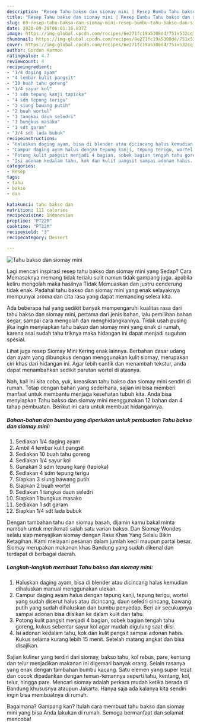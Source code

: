 ```yaml
---
description: "Resep Tahu bakso dan siomay mini | Resep Bumbu Tahu bakso dan siomay mini Yang Mudah Dan Praktis"
title: "Resep Tahu bakso dan siomay mini | Resep Bumbu Tahu bakso dan siomay mini Yang Mudah Dan Praktis"
slug: 69-resep-tahu-bakso-dan-siomay-mini-resep-bumbu-tahu-bakso-dan-siomay-mini-yang-mudah-dan-praktis
date: 2020-09-28T06:01:18.837Z
image: https://img-global.cpcdn.com/recipes/6e271fc19a5308d4/751x532cq70/tahu-bakso-dan-siomay-mini-foto-resep-utama.jpg
thumbnail: https://img-global.cpcdn.com/recipes/6e271fc19a5308d4/751x532cq70/tahu-bakso-dan-siomay-mini-foto-resep-utama.jpg
cover: https://img-global.cpcdn.com/recipes/6e271fc19a5308d4/751x532cq70/tahu-bakso-dan-siomay-mini-foto-resep-utama.jpg
author: Gordon Harmon
ratingvalue: 4.7
reviewcount: 4
recipeingredient:
- "1/4 daging ayam"
- "4 lembar kulit pangsit"
- "10 buah tahu goreng"
- "1/4 sayur kol"
- "3 sdm tepung kanji tapioka"
- "4 sdm tepung terigu"
- "3 siung bawang putih"
- "2 buah wortel"
- "1 tangkai daun seledri"
- "1 bungkus masako"
- "1 sdt garam"
- "1/4 sdt lada bubuk"
recipeinstructions:
- "Haluskan daging ayam, bisa di blender atau dicincang halus kemudian dihaluskan manual menggunakan ulekan."
- "Campur daging ayam halus dengan tepung kanji, tepung terigu, wortel yang sudah diserut halus atau dicincang, daun seledri cincang, bawang putih yang sudah dihaluskan dan bumbu penyedap. Beri air secukupnya sampai adonan bisa diisikan ke dalam kulit dan tahu."
- "Potong kulit pangsit menjadi 4 bagian, sobek bagian tengah tahu goreng, kukus sebentar sayur kol agar mudah digulung saat diisi."
- "Isi adonan kedalam tahu, kok dan kulit pangsit sampai adonan habis. Kukus selama kurang lebih 15 menit. Setelah matang angkat dan bisa disajikan."
categories:
- Resep
tags:
- tahu
- bakso
- dan

katakunci: tahu bakso dan 
nutrition: 111 calories
recipecuisine: Indonesian
preptime: "PT22M"
cooktime: "PT32M"
recipeyield: "3"
recipecategory: Dessert

---
```



![Tahu bakso dan siomay mini](https://img-global.cpcdn.com/recipes/6e271fc19a5308d4/751x532cq70/tahu-bakso-dan-siomay-mini-foto-resep-utama.jpg)

Lagi mencari inspirasi resep tahu bakso dan siomay mini yang Sedap? Cara Memasaknya memang tidak terlalu sulit namun tidak gampang juga. apabila keliru mengolah maka hasilnya Tidak Memuaskan dan justru cenderung tidak enak. Padahal tahu bakso dan siomay mini yang enak selayaknya mempunyai aroma dan cita rasa yang dapat memancing selera kita.

Ada beberapa hal yang sedikit banyak mempengaruhi kualitas rasa dari tahu bakso dan siomay mini, pertama dari jenis bahan, lalu pemilihan bahan segar, sampai cara mengolah dan menghidangkannya. Tidak usah pusing jika ingin menyiapkan tahu bakso dan siomay mini yang enak di rumah, karena asal sudah tahu triknya maka hidangan ini dapat menjadi suguhan spesial.

Lihat juga resep Siomay Mini Kering enak lainnya. Berbahan dasar udang dan ayam yang dibungkus dengan menggunakan kulit siomay, merupakan ciri khas dari hidangan ini. Agar lebih cantik dan menambah tekstur, anda dapat menambahkan sedikit parutan wortel di atasnya.


Nah, kali ini kita coba, yuk, kreasikan tahu bakso dan siomay mini sendiri di rumah. Tetap dengan bahan yang sederhana, sajian ini bisa memberi manfaat untuk membantu menjaga kesehatan tubuh kita. Anda bisa menyiapkan Tahu bakso dan siomay mini menggunakan 12 bahan dan 4 tahap pembuatan. Berikut ini cara untuk membuat hidangannya.

<!--inarticleads1-->

##### Bahan-bahan dan bumbu yang diperlukan untuk pembuatan Tahu bakso dan siomay mini:

1. Sediakan 1/4 daging ayam
1. Ambil 4 lembar kulit pangsit
1. Sediakan 10 buah tahu goreng
1. Sediakan 1/4 sayur kol
1. Gunakan 3 sdm tepung kanji (tapioka)
1. Sediakan 4 sdm tepung terigu
1. Siapkan 3 siung bawang putih
1. Siapkan 2 buah wortel
1. Sediakan 1 tangkai daun seledri
1. Siapkan 1 bungkus masako
1. Sediakan 1 sdt garam
1. Siapkan 1/4 sdt lada bubuk


Dengan tambahan tahu dan siomay basah, dijamin kamu bakal minta nambah untuk menikmati salah satu varian bakso. Dan Siomay Wondes selalu siap menyajikan siomay dengan Rasa Khas Yang Selalu Bikin Ketagihan. Kami melayani pesanan dalam jumlah kecil maupun partai besar. Siomay merupakan makanan khas Bandung yang sudah dikenal dan terdapat di berbagai daerah. 

<!--inarticleads2-->

##### Langkah-langkah membuat Tahu bakso dan siomay mini:

1. Haluskan daging ayam, bisa di blender atau dicincang halus kemudian dihaluskan manual menggunakan ulekan.
1. Campur daging ayam halus dengan tepung kanji, tepung terigu, wortel yang sudah diserut halus atau dicincang, daun seledri cincang, bawang putih yang sudah dihaluskan dan bumbu penyedap. Beri air secukupnya sampai adonan bisa diisikan ke dalam kulit dan tahu.
1. Potong kulit pangsit menjadi 4 bagian, sobek bagian tengah tahu goreng, kukus sebentar sayur kol agar mudah digulung saat diisi.
1. Isi adonan kedalam tahu, kok dan kulit pangsit sampai adonan habis. Kukus selama kurang lebih 15 menit. Setelah matang angkat dan bisa disajikan.


Sajian kuliner yang terdiri dari siomay, bakso tahu, kol rebus, pare, kentang dan telur menjadikan makanan ini digemari banyak orang. Selain rasanya yang enak dengan tambahan bumbu kacang. Satu elemen yang super lezat dan cocok dipadankan dengan teman-temannya seperti tahu, kentang, kol, telur, hingga pare. Mencari siomay adalah perkara mudah ketika berada di Bandung khususnya ataupun Jakarta. Hanya saja ada kalanya kita sendiri ingin bisa membuatnya di rumah. 

Bagaimana? Gampang kan? Itulah cara membuat tahu bakso dan siomay mini yang bisa Anda lakukan di rumah. Semoga bermanfaat dan selamat mencoba!
